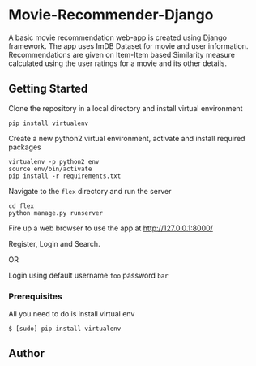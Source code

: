 # Movie-Recommender-Django

A basic movie recommendation web-app is created using Django framework. The app uses ImDB Dataset for movie and user information. Recommendations are given on Item-Item based Similarity measure calculated using the user ratings for a movie and its other details.

## Getting Started

Clone the repository in a local directory and install virtual environment
```
pip install virtualenv
```

Create a new python2 virtual environment, activate and install required packages
```
virtualenv -p python2 env
source env/bin/activate
pip install -r requirements.txt
```


Navigate to the ```flex``` directory and run the server
```
cd flex
python manage.py runserver
```

Fire up a web browser to use the app at http://127.0.0.1:8000/

Register, Login and Search.

OR 

Login using default username `foo` password `bar`

### Prerequisites

All you need to do is install virtual env

```
$ [sudo] pip install virtualenv
```

## Author

